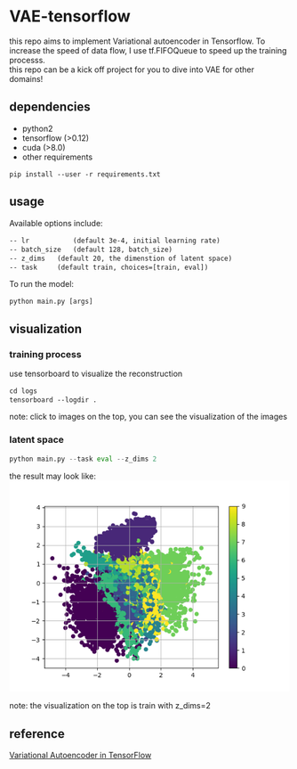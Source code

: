 # VAE-tensorflow
this repo aims to implement Variational autoencoder in Tensorflow. To increase the speed of data flow, I use tf.FIFOQueue to speed up the training processs.   
this repo can be a kick off project for you to dive into VAE for other domains!

## dependencies
- python2
- tensorflow (>0.12)
- cuda (>8.0)
- other requirements
```
pip install --user -r requirements.txt
```

## usage
Available options include:
```
-- lr           (default 3e-4, initial learning rate)
-- batch_size   (default 128, batch_size)
-- z_dims 	(default 20, the dimenstion of latent space)
-- task		(default train, choices=[train, eval])
```
To run the model:
```python
python main.py [args]
```

## visualization 

### training process

use tensorboard to visualize the reconstruction   
```
cd logs
tensorboard --logdir .
```

note: click to images on the top, you can see the visualization of the images

### latent space


```python
python main.py --task eval --z_dims 2
```

the result may look like:   
![](scatter.png)   
 
note: the visualization on the top is train with z_dims=2

## reference
[Variational Autoencoder in TensorFlow](https://jmetzen.github.io/2015-11-27/vae.html)


